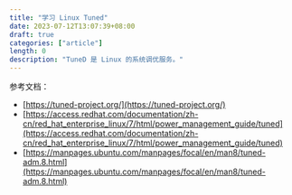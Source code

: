 ```yaml
---
title: "学习 Linux Tuned"
date: 2023-07-12T13:07:39+08:00
draft: true
categories: ["article"]
length: 0
description: "TuneD 是 Linux 的系统调优服务。"
---
```


参考文档：

- [https://tuned-project.org/](https://tuned-project.org/)
- [https://access.redhat.com/documentation/zh-cn/red_hat_enterprise_linux/7/html/power_management_guide/tuned](https://access.redhat.com/documentation/zh-cn/red_hat_enterprise_linux/7/html/power_management_guide/tuned)
- [https://manpages.ubuntu.com/manpages/focal/en/man8/tuned-adm.8.html](https://manpages.ubuntu.com/manpages/focal/en/man8/tuned-adm.8.html)